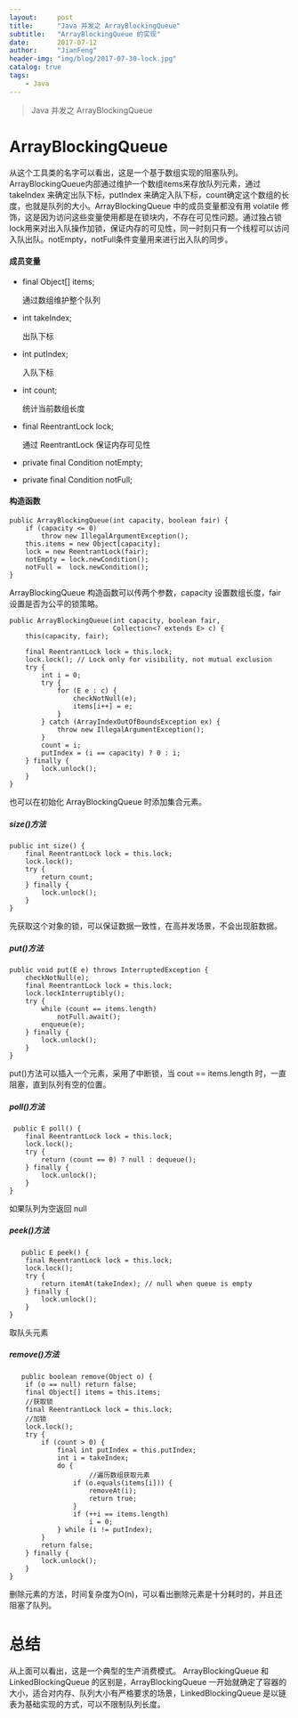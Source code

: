 ```yaml
---
layout:     post
title:      "Java 并发之 ArrayBlockingQueue"
subtitle:   "ArrayBlockingQueue 的实现"
date:       2017-07-12
author:     "JianFeng"
header-img: "img/blog/2017-07-30-lock.jpg"
catalog: true
tags:
    - Java
---
```


> Java 并发之 ArrayBlockingQueue

# ArrayBlockingQueue
 
 从这个工具类的名字可以看出，这是一个基于数组实现的阻塞队列。ArrayBlockingQueue内部通过维护一个数组items来存放队列元素，通过 takeIndex 来确定出队下标，putIndex 来确定入队下标，count确定这个数组的长度，也就是队列的大小。ArrayBlockingQueue 中的成员变量都没有用 volatile 修饰，这是因为访问这些变量使用都是在锁块内，不存在可见性问题。通过独占锁lock用来对出入队操作加锁，保证内存的可见性，同一时刻只有一个线程可以访问入队出队。notEmpty，notFull条件变量用来进行出入队的同步。
 
#### 成员变量
 
- final Object[] items;

	通过数组维护整个队列

- int takeIndex;

	出队下标

- int putIndex;

	入队下标

- int count;

	统计当前数组长度

- final ReentrantLock lock;

	通过 ReentrantLock 保证内存可见性

- private final Condition notEmpty;

- private final Condition notFull;

#### 构造函数


    public ArrayBlockingQueue(int capacity, boolean fair) {
        if (capacity <= 0)
            throw new IllegalArgumentException();
        this.items = new Object[capacity];
        lock = new ReentrantLock(fair);
        notEmpty = lock.newCondition();
        notFull =  lock.newCondition();
    }
    
ArrayBlockingQueue 构造函数可以传两个参数，capacity 设置数组长度，fair 设置是否为公平的锁策略。

    public ArrayBlockingQueue(int capacity, boolean fair,
                              Collection<? extends E> c) {
        this(capacity, fair);

        final ReentrantLock lock = this.lock;
        lock.lock(); // Lock only for visibility, not mutual exclusion
        try {
            int i = 0;
            try {
                for (E e : c) {
                    checkNotNull(e);
                    items[i++] = e;
                }
            } catch (ArrayIndexOutOfBoundsException ex) {
                throw new IllegalArgumentException();
            }
            count = i;
            putIndex = (i == capacity) ? 0 : i;
        } finally {
            lock.unlock();
        }
    }
    
 也可以在初始化 ArrayBlockingQueue 时添加集合元素。


##### size()方法

    public int size() {
        final ReentrantLock lock = this.lock;
        lock.lock();
        try {
            return count;
        } finally {
            lock.unlock();
        }
    }
    
先获取这个对象的锁，可以保证数据一致性，在高并发场景，不会出现脏数据。

##### put()方法

    public void put(E e) throws InterruptedException {
        checkNotNull(e);
        final ReentrantLock lock = this.lock;
        lock.lockInterruptibly();
        try {
            while (count == items.length)
                notFull.await();
            enqueue(e);
        } finally {
            lock.unlock();
        }
    }
    
  put()方法可以插入一个元素，采用了中断锁，当 cout == items.length 时，一直阻塞，直到队列有空的位置。

  
##### poll()方法
  
     public E poll() {
        final ReentrantLock lock = this.lock;
        lock.lock();
        try {
            return (count == 0) ? null : dequeue();
        } finally {
            lock.unlock();
        }
    }
    
   如果队列为空返回 null

   
##### peek()方法
   
       public E peek() {
        final ReentrantLock lock = this.lock;
        lock.lock();
        try {
            return itemAt(takeIndex); // null when queue is empty
        } finally {
            lock.unlock();
        }
    }
   
   取队头元素
   

##### remove()方法
   
   
       public boolean remove(Object o) {
        if (o == null) return false;
        final Object[] items = this.items;
        //获取锁
        final ReentrantLock lock = this.lock;
        //加锁
        lock.lock();
        try {
            if (count > 0) {
                final int putIndex = this.putIndex;
                int i = takeIndex;
                do {
                		//遍历数组获取元素
                    if (o.equals(items[i])) {
                        removeAt(i);
                        return true;
                    }
                    if (++i == items.length)
                        i = 0;
                } while (i != putIndex);
            }
            return false;
        } finally {
            lock.unlock();
        }
    }
    
   删除元素的方法，时间复杂度为O(n)，可以看出删除元素是十分耗时的，并且还阻塞了队列。
   
  
# 总结
  从上面可以看出，这是一个典型的生产消费模式。 ArrayBlockingQueue 和 LinkedBlockingQueue 的区别是，ArrayBlockingQueue 一开始就确定了容器的大小，适合对内存、队列大小有严格要求的场景，LinkedBlockingQueue 是以链表为基础实现的方式，可以不限制队列长度。









